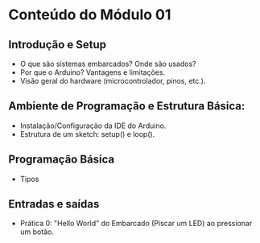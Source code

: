 # Conteúdo do Módulo 01

## Introdução e Setup 
* O que são sistemas embarcados? Onde são usados?
* Por que o Arduino? Vantagens e limitações.
* Visão geral do hardware (microcontrolador, pinos, etc.).

## Ambiente de Programação e Estrutura Básica:
* Instalação/Configuração da IDE do Arduino.
* Estrutura de um sketch: setup() e loop().

## Programação Básica
* Tipos

## Entradas e saídas
* Prática 0: "Hello World" do Embarcado (Piscar um LED) ao pressionar um botão.


